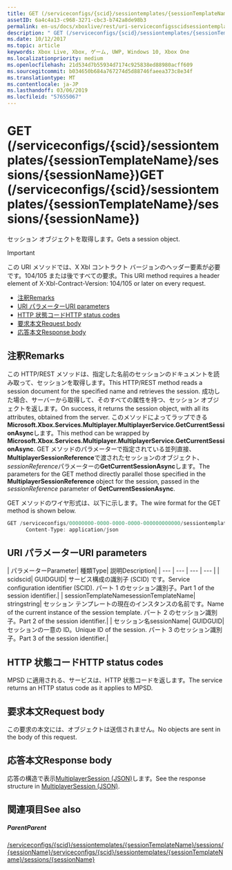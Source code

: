 ```yaml
---
title: GET (/serviceconfigs/{scid}/sessiontemplates/{sessionTemplateName}/sessions/{sessionName})
assetID: 6a4c4a13-c968-3271-cbc3-b742a8de98b3
permalink: en-us/docs/xboxlive/rest/uri-serviceconfigsscidsessiontemplatessessiontemplatenamesessionssessionnameget.html
description: " GET (/serviceconfigs/{scid}/sessiontemplates/{sessionTemplateName}/sessions/{sessionName})"
ms.date: 10/12/2017
ms.topic: article
keywords: Xbox Live, Xbox, ゲーム, UWP, Windows 10, Xbox One
ms.localizationpriority: medium
ms.openlocfilehash: 21d534d7b55934d7174c925838ed88980acff609
ms.sourcegitcommit: b034650b684a767274d5d88746faeea373c8e34f
ms.translationtype: MT
ms.contentlocale: ja-JP
ms.lasthandoff: 03/06/2019
ms.locfileid: "57655067"
---
```

# <a name="get-serviceconfigsscidsessiontemplatessessiontemplatenamesessionssessionname"></a><span data-ttu-id="3bab3-104">GET (/serviceconfigs/{scid}/sessiontemplates/{sessionTemplateName}/sessions/{sessionName})</span><span class="sxs-lookup"><span data-stu-id="3bab3-104">GET (/serviceconfigs/{scid}/sessiontemplates/{sessionTemplateName}/sessions/{sessionName})</span></span>
<span data-ttu-id="3bab3-105">セッション オブジェクトを取得します。</span><span class="sxs-lookup"><span data-stu-id="3bab3-105">Gets a session object.</span></span>

> [!IMPORTANT]
> <span data-ttu-id="3bab3-106">この URI メソッドでは、X Xbl コントラクト バージョンのヘッダー要素が必要です。104/105 または後ですべての要求。</span><span class="sxs-lookup"><span data-stu-id="3bab3-106">This URI method requires a header element of X-Xbl-Contract-Version: 104/105 or later on every request.</span></span>

  * [<span data-ttu-id="3bab3-107">注釈</span><span class="sxs-lookup"><span data-stu-id="3bab3-107">Remarks</span></span>](#ID4ET)
  * [<span data-ttu-id="3bab3-108">URI パラメーター</span><span class="sxs-lookup"><span data-stu-id="3bab3-108">URI parameters</span></span>](#ID4EMB)
  * [<span data-ttu-id="3bab3-109">HTTP 状態コード</span><span class="sxs-lookup"><span data-stu-id="3bab3-109">HTTP status codes</span></span>](#ID4EZB)
  * [<span data-ttu-id="3bab3-110">要求本文</span><span class="sxs-lookup"><span data-stu-id="3bab3-110">Request body</span></span>](#ID4E6B)
  * [<span data-ttu-id="3bab3-111">応答本文</span><span class="sxs-lookup"><span data-stu-id="3bab3-111">Response body</span></span>](#ID4EKC)

<a id="ID4ET"></a>


## <a name="remarks"></a><span data-ttu-id="3bab3-112">注釈</span><span class="sxs-lookup"><span data-stu-id="3bab3-112">Remarks</span></span>

<span data-ttu-id="3bab3-113">この HTTP/REST メソッドは、指定した名前のセッションのドキュメントを読み取って、セッションを取得します。</span><span class="sxs-lookup"><span data-stu-id="3bab3-113">This HTTP/REST method reads a session document for the specified name and retrieves the session.</span></span> <span data-ttu-id="3bab3-114">成功した場合、サーバーから取得して、そのすべての属性を持つ、セッション オブジェクトを返します。</span><span class="sxs-lookup"><span data-stu-id="3bab3-114">On success, it returns the session object, with all its attributes, obtained from the server.</span></span> <span data-ttu-id="3bab3-115">このメソッドによってラップできる**Microsoft.Xbox.Services.Multiplayer.MultiplayerService.GetCurrentSessionAsync**します。</span><span class="sxs-lookup"><span data-stu-id="3bab3-115">This method can be wrapped by **Microsoft.Xbox.Services.Multiplayer.MultiplayerService.GetCurrentSessionAsync**.</span></span> <span data-ttu-id="3bab3-116">GET メソッドのパラメーターで指定されている並列直接、 **MultiplayerSessionReference**で渡されたセッションのオブジェクト、 *sessionReference*パラメーターの**GetCurrentSessionAsync**します。</span><span class="sxs-lookup"><span data-stu-id="3bab3-116">The parameters for the GET method directly parallel those specified in the **MultiplayerSessionReference** object for the session, passed in the *sessionReference* parameter of **GetCurrentSessionAsync**.</span></span>

<span data-ttu-id="3bab3-117">GET メソッドのワイヤ形式は、以下に示します。</span><span class="sxs-lookup"><span data-stu-id="3bab3-117">The wire format for the GET method is shown below.</span></span>

```cpp
GET /serviceconfigs/00000000-0000-0000-0000-000000000000/sessiontemplates/quick/sessions/00000000-0000-0000-0000-000000000001 HTTP/1.1
      Content-Type: application/json

```



<a id="ID4EMB"></a>


## <a name="uri-parameters"></a><span data-ttu-id="3bab3-118">URI パラメーター</span><span class="sxs-lookup"><span data-stu-id="3bab3-118">URI parameters</span></span>

| <span data-ttu-id="3bab3-119">パラメーター</span><span class="sxs-lookup"><span data-stu-id="3bab3-119">Parameter</span></span>| <span data-ttu-id="3bab3-120">種類</span><span class="sxs-lookup"><span data-stu-id="3bab3-120">Type</span></span>| <span data-ttu-id="3bab3-121">説明</span><span class="sxs-lookup"><span data-stu-id="3bab3-121">Description</span></span>|
| --- | --- | --- | --- |
| <span data-ttu-id="3bab3-122">scid</span><span class="sxs-lookup"><span data-stu-id="3bab3-122">scid</span></span>| <span data-ttu-id="3bab3-123">GUID</span><span class="sxs-lookup"><span data-stu-id="3bab3-123">GUID</span></span>| <span data-ttu-id="3bab3-124">サービス構成の識別子 (SCID) です。</span><span class="sxs-lookup"><span data-stu-id="3bab3-124">Service configuration identifier (SCID).</span></span> <span data-ttu-id="3bab3-125">パート 1 のセッション識別子。</span><span class="sxs-lookup"><span data-stu-id="3bab3-125">Part 1 of the session identifier.</span></span>|
| <span data-ttu-id="3bab3-126">sessionTemplateName</span><span class="sxs-lookup"><span data-stu-id="3bab3-126">sessionTemplateName</span></span>| <span data-ttu-id="3bab3-127">string</span><span class="sxs-lookup"><span data-stu-id="3bab3-127">string</span></span>| <span data-ttu-id="3bab3-128">セッション テンプレートの現在のインスタンスの名前です。</span><span class="sxs-lookup"><span data-stu-id="3bab3-128">Name of the current instance of the session template.</span></span> <span data-ttu-id="3bab3-129">パート 2 のセッション識別子。</span><span class="sxs-lookup"><span data-stu-id="3bab3-129">Part 2 of the session identifier.</span></span>|
| <span data-ttu-id="3bab3-130">セッション名</span><span class="sxs-lookup"><span data-stu-id="3bab3-130">sessionName</span></span>| <span data-ttu-id="3bab3-131">GUID</span><span class="sxs-lookup"><span data-stu-id="3bab3-131">GUID</span></span>| <span data-ttu-id="3bab3-132">セッションの一意の ID。</span><span class="sxs-lookup"><span data-stu-id="3bab3-132">Unique ID of the session.</span></span> <span data-ttu-id="3bab3-133">パート 3 のセッション識別子。</span><span class="sxs-lookup"><span data-stu-id="3bab3-133">Part 3 of the session identifier.</span></span>|

<a id="ID4EZB"></a>


## <a name="http-status-codes"></a><span data-ttu-id="3bab3-134">HTTP 状態コード</span><span class="sxs-lookup"><span data-stu-id="3bab3-134">HTTP status codes</span></span>
<span data-ttu-id="3bab3-135">MPSD に適用される、サービスは、HTTP 状態コードを返します。</span><span class="sxs-lookup"><span data-stu-id="3bab3-135">The service returns an HTTP status code as it applies to MPSD.</span></span>  
<a id="ID4E6B"></a>


## <a name="request-body"></a><span data-ttu-id="3bab3-136">要求本文</span><span class="sxs-lookup"><span data-stu-id="3bab3-136">Request body</span></span>

<span data-ttu-id="3bab3-137">この要求の本文には、オブジェクトは送信されません。</span><span class="sxs-lookup"><span data-stu-id="3bab3-137">No objects are sent in the body of this request.</span></span>

<a id="ID4EKC"></a>


## <a name="response-body"></a><span data-ttu-id="3bab3-138">応答本文</span><span class="sxs-lookup"><span data-stu-id="3bab3-138">Response body</span></span>
<span data-ttu-id="3bab3-139">応答の構造で表示[MultiplayerSession (JSON)](../../json/json-multiplayersession.md)します。</span><span class="sxs-lookup"><span data-stu-id="3bab3-139">See the response structure in [MultiplayerSession (JSON)](../../json/json-multiplayersession.md).</span></span>  
<a id="ID4ETC"></a>


## <a name="see-also"></a><span data-ttu-id="3bab3-140">関連項目</span><span class="sxs-lookup"><span data-stu-id="3bab3-140">See also</span></span>

<a id="ID4EVC"></a>


##### <a name="parent"></a><span data-ttu-id="3bab3-141">Parent</span><span class="sxs-lookup"><span data-stu-id="3bab3-141">Parent</span></span>

[<span data-ttu-id="3bab3-142">/serviceconfigs/{scid}/sessiontemplates/{sessionTemplateName}/sessions/{sessionName}</span><span class="sxs-lookup"><span data-stu-id="3bab3-142">/serviceconfigs/{scid}/sessiontemplates/{sessionTemplateName}/sessions/{sessionName}</span></span>](uri-serviceconfigsscidsessiontemplatessessiontemplatenamesessionssessionname.md)
